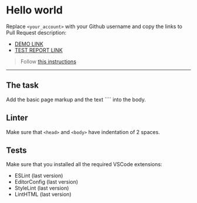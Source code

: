 # Hello world

Replace `<your_account>` with your Github username and copy the links to Pull Request description:
- [DEMO LINK](https://konradwasilewski444.github.io/layout_hello-world/)
- [TEST REPORT LINK](https://konradwasilewski444.github.io/layout_hello-world/report/html_report/)

> Follow [this instructions](https://mate-academy.github.io/layout_task-guideline/#how-to-solve-the-layout-tasks-on-github)
___

## The task

Add the basic page markup and the text ```` into the body.

## Linter

Make sure that `<head>` and `<body>` have indentation of 2 spaces.

## Tests

Make sure that you installed all the required VSCode extensions:

- ESLint (last version)
- EditorConfig (last version)
- StyleLint (last version)
- LintHTML (last version)
